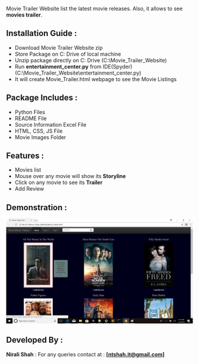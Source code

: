 Movie Trailer Website list the latest movie releases. Also, it allows to see **movies trailer**.

## Installation Guide :
* Download Movie Trailer Website zip
* Store Package on C: Drive of local machine
* Unzip package directly on C: Drive (C:\Movie_Trailer_Website)
* Run **entertainment_center.py** from IDE(Spyder) (C:\Movie_Trailer_Website\entertainment_center.py)
* It will create Movie_Trailer.html webpage to see the Movie Listings

## Package Includes :
* Python Files
* README File
* Source Information Excel File
* HTML, CSS, JS File
* Movie Images Folder

## Features :
* Movies list
* Mouse over any movie will show its **Storyline**
* Click on any movie to see its **Trailer**
* Add Review 

## Demonstration : 
![](/movie_poster/ScreenShot.png)

## Developed By :
**Nirali Shah** : For any queries contact at : **[ntshah.it@gmail.com]**

